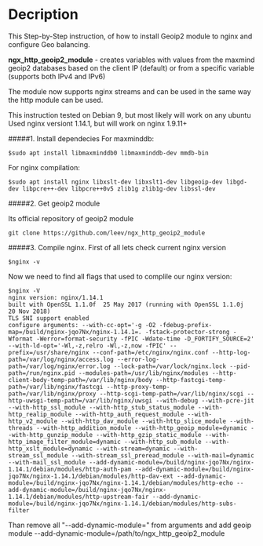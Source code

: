 Decription
===========

This Step-by-Step instruction, of how to install Geoip2 module to nginx and configure Geo balancing.

**ngx_http_geoip2_module** - creates variables with values from the maxmind geoip2 databases based on the client IP (default) or from a specific variable (supports both IPv4 and IPv6)

The module now supports nginx streams and can be used in the same way the http module can be used.

This instruction tested on Debian 9, but most likely will work on any ubuntu
Used nginx versiont 1.14.1, but will work on nginx 1.9.11+

#####1. Install dependecies
For maxminddb:

```
$sudo apt install libmaxminddb0 libmaxminddb-dev mmdb-bin
```

For nginx compilation:
```
$sudo apt install nginx libxslt-dev libxslt1-dev libgeoip-dev libgd-dev libpcre++-dev libpcre++0v5 zlib1g zlib1g-dev libssl-dev
```

#####2. Get geoip2 module

Its official repository of geoip2 module

```
git clone https://github.com/leev/ngx_http_geoip2_module
```

#####3. Compile nginx.
First of all lets check current nginx version

```
$nginx -v
```

Now we need to find all flags that used to complile our nginx version:

```
$nginx -V
nginx version: nginx/1.14.1
built with OpenSSL 1.1.0f  25 May 2017 (running with OpenSSL 1.1.0j  20 Nov 2018)
TLS SNI support enabled
configure arguments: --with-cc-opt='-g -O2 -fdebug-prefix-map=/build/nginx-jqo7Nx/nginx-1.14.1=. -fstack-protector-strong -Wformat -Werror=format-security -fPIC -Wdate-time -D_FORTIFY_SOURCE=2' --with-ld-opt='-Wl,-z,relro -Wl,-z,now -fPIC' --prefix=/usr/share/nginx --conf-path=/etc/nginx/nginx.conf --http-log-path=/var/log/nginx/access.log --error-log-path=/var/log/nginx/error.log --lock-path=/var/lock/nginx.lock --pid-path=/run/nginx.pid --modules-path=/usr/lib/nginx/modules --http-client-body-temp-path=/var/lib/nginx/body --http-fastcgi-temp-path=/var/lib/nginx/fastcgi --http-proxy-temp-path=/var/lib/nginx/proxy --http-scgi-temp-path=/var/lib/nginx/scgi --http-uwsgi-temp-path=/var/lib/nginx/uwsgi --with-debug --with-pcre-jit --with-http_ssl_module --with-http_stub_status_module --with-http_realip_module --with-http_auth_request_module --with-http_v2_module --with-http_dav_module --with-http_slice_module --with-threads --with-http_addition_module --with-http_geoip_module=dynamic --with-http_gunzip_module --with-http_gzip_static_module --with-http_image_filter_module=dynamic --with-http_sub_module --with-http_xslt_module=dynamic --with-stream=dynamic --with-stream_ssl_module --with-stream_ssl_preread_module --with-mail=dynamic --with-mail_ssl_module --add-dynamic-module=/build/nginx-jqo7Nx/nginx-1.14.1/debian/modules/http-auth-pam --add-dynamic-module=/build/nginx-jqo7Nx/nginx-1.14.1/debian/modules/http-dav-ext --add-dynamic-module=/build/nginx-jqo7Nx/nginx-1.14.1/debian/modules/http-echo --add-dynamic-module=/build/nginx-jqo7Nx/nginx-1.14.1/debian/modules/http-upstream-fair --add-dynamic-module=/build/nginx-jqo7Nx/nginx-1.14.1/debian/modules/http-subs-filter

```

Than remove all "--add-dynamic-module=" from arguments and add geoip module --add-dynamic-module=/path/to/ngx_http_geoip2_module



